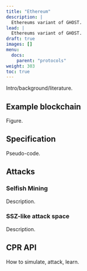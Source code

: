 ```yaml
---
title: "Ethereum"
description: |
  Ethereums variant of GHOST.
lead: |
  Ethereums variant of GHOST.
draft: true
images: []
menu:
  docs:
    parent: "protocols"
weight: 303
toc: true
---
```


Intro/background/literature.

## Example blockchain

Figure.

## Specification

Pseudo-code.

## Attacks

### Selfish Mining

Description.

### SSZ-like attack space

Description.

## CPR API

How to simulate, attack, learn.
